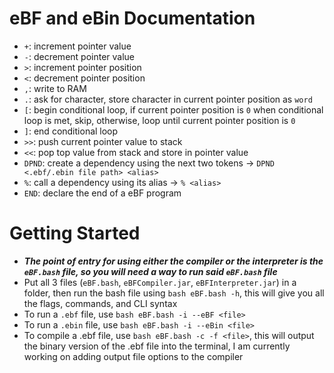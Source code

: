# eBF and eBin Documentation
- `+`: increment pointer value
- `-`: decrement pointer value
- `>`: increment pointer position
- `<`: decrement pointer position
- `,`: write to RAM
- `.`: ask for character, store character in current pointer position as `word`
- `[`: begin conditional loop, if current pointer position is `0` when conditional loop is met, skip, otherwise, loop until current pointer position is `0`
- `]`: end conditional loop
- `>>`: push current pointer value to stack
- `<<`: pop top value from stack and store in pointer value
- `DPND`: create a dependency using the next two tokens &rarr; `DPND <.ebf/.ebin file path> <alias>`
- `%`: call a dependency using its alias &rarr; `% <alias>`
- `END`: declare the end of a eBF program

# Getting Started
- ***The point of entry for using either the compiler or the interpreter is the `eBF.bash` file, so you will need a way to run said `eBF.bash` file***
- Put all 3 files (`eBF.bash`, `eBFCompiler.jar`, `eBFInterpreter.jar`) in a folder, then run the bash file using `bash eBF.bash -h`, this will give you all the flags, commands, and CLI syntax
- To run a `.ebf` file, use `bash eBF.bash -i --eBF <file>`
- To run a `.ebin` file, use `bash eBF.bash -i --eBin <file>`
- To compile a .ebf file, use `bash eBF.bash -c -f <file>`, this will output the binary version of the .ebf file into the terminal, I am currently working on adding output file options to the compiler 
